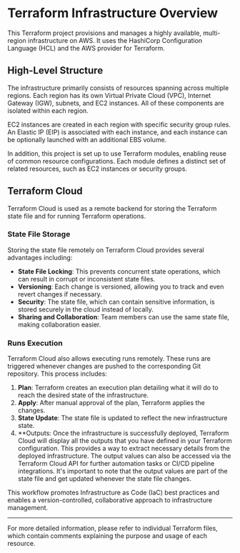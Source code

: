 # Terraform Infrastructure Overview

This Terraform project provisions and manages a highly available, multi-region infrastructure on AWS. It uses the HashiCorp Configuration Language (HCL) and the AWS provider for Terraform.

## High-Level Structure

The infrastructure primarily consists of resources spanning across multiple regions. Each region has its own Virtual Private Cloud (VPC), Internet Gateway (IGW), subnets, and EC2 instances. All of these components are isolated within each region.

EC2 instances are created in each region with specific security group rules. An Elastic IP (EIP) is associated with each instance, and each instance can be optionally launched with an additional EBS volume.

In addition, this project is set up to use Terraform modules, enabling reuse of common resource configurations. Each module defines a distinct set of related resources, such as EC2 instances or security groups.

## Terraform Cloud

Terraform Cloud is used as a remote backend for storing the Terraform state file and for running Terraform operations. 

### State File Storage

Storing the state file remotely on Terraform Cloud provides several advantages including:

- **State File Locking**: This prevents concurrent state operations, which can result in corrupt or inconsistent state files.
- **Versioning**: Each change is versioned, allowing you to track and even revert changes if necessary.
- **Security**: The state file, which can contain sensitive information, is stored securely in the cloud instead of locally.
- **Sharing and Collaboration**: Team members can use the same state file, making collaboration easier.

### Runs Execution

Terraform Cloud also allows executing runs remotely. These runs are triggered whenever changes are pushed to the corresponding Git repository. This process includes:

1. **Plan**: Terraform creates an execution plan detailing what it will do to reach the desired state of the infrastructure.
2. **Apply**: After manual approval of the plan, Terraform applies the changes.
3. **State Update**: The state file is updated to reflect the new infrastructure state.
4. **Outputs: Once the infrastructure is successfully deployed, Terraform Cloud will display all the outputs that you have defined in your Terraform configuration. This provides a way to extract necessary details from the deployed infrastructure. The output values can also be accessed via the Terraform Cloud API for further automation tasks or CI/CD pipeline integrations.
It's important to note that the output values are part of the state file and get updated whenever the state file changes.

This workflow promotes Infrastructure as Code (IaC) best practices and enables a version-controlled, collaborative approach to infrastructure management. 

---

For more detailed information, please refer to individual Terraform files, which contain comments explaining the purpose and usage of each resource.
